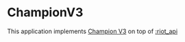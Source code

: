 # ChampionV3

This application implements [Champion V3](https://developer.riotgames.com/apis#champion-v3/GET_getChampionInfo) on top of [:riot_api](../riot_api)